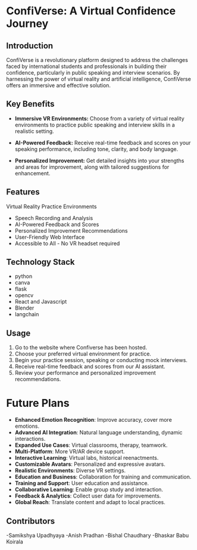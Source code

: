 # ConfiVerse: A Virtual Confidence Journey
## Introduction
ConfiVerse is a revolutionary platform designed to address the challenges faced by international students and professionals in building their confidence, particularly in public speaking and interview scenarios. By harnessing the power of virtual reality and artificial intelligence, ConfiVerse offers an immersive and effective solution.

## Key Benefits

- **Immersive VR Environments:** Choose from a variety of virtual reality environments to practice public speaking and interview skills in a realistic setting.

- **AI-Powered Feedback:** Receive real-time feedback and scores on your speaking performance, including tone, clarity, and body language.

- **Personalized Improvement:** Get detailed insights into your strengths and areas for improvement, along with tailored suggestions for enhancement.

## Features
 Virtual Reality Practice Environments
- Speech Recording and Analysis
- AI-Powered Feedback and Scores
- Personalized Improvement Recommendations
- User-Friendly Web Interface
- Accessible to All - No VR headset required

## Technology Stack

- python
- canva
- flask
- opencv
- React and Javascript
- Blender
- langchain
## Usage
1. Go to the website where Confiverse has been hosted.
2. Choose your preferred virtual environment for practice.
3. Begin your practice session, speaking or conducting mock interviews.
4. Receive real-time feedback and scores from our AI assistant.
5. Review your performance and personalized improvement recommendations.

# Future Plans

- **Enhanced Emotion Recognition**: Improve accuracy, cover more emotions.
- **Advanced AI Integration**: Natural language understanding, dynamic interactions.
- **Expanded Use Cases**: Virtual classrooms, therapy, teamwork.
- **Multi-Platform**: More VR/AR device support.
- **Interactive Learning**: Virtual labs, historical reenactments.
- **Customizable Avatars**: Personalized and expressive avatars.
- **Realistic Environments**: Diverse VR settings.
- **Education and Business**: Collaboration for training and communication.
- **Training and Support**: User education and assistance.
- **Collaborative Learning**: Enable group study and interaction.
- **Feedback & Analytics**: Collect user data for improvements.
- **Global Reach**: Translate content and adapt to local practices.

## Contributors

-Samikshya Upadhyaya
-Anish Pradhan 
-Bishal Chaudhary
-Bhaskar Babu Koirala
